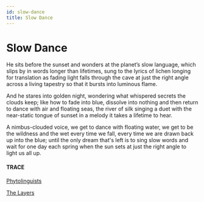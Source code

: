 ```yaml
---
id: slow-dance
title: Slow Dance
---
```


# Slow Dance

He sits before the sunset 
and wonders 
at the planet’s slow language,
which slips by 
in words longer than lifetimes,
sung to the lyrics of lichen 
longing for translation 
as fading light falls
through the cave 
at just the right angle
across a living tapestry 
so that it bursts
into luminous flame.

And he stares into golden night, 
wondering what whispered secrets 
the clouds keep;
like how to fade into blue, 
dissolve into nothing
and then return
to dance with air and floating seas,
the river of silk singing a duet
with the near-static tongue of sunset
in a melody it takes a lifetime to hear.

A nimbus-clouded voice, 
we get to dance with floating water,
we get to be the wildness and the wet
every time we fall, 
every time we are drawn 
back up into the blue; 
until the only dream that's left
is to sing slow words
and wait
for one day each spring 
when the sun sets
at just the right angle
to light us all up.


#### TRACE

[Phytolinguists](https://vimeo.com/97364872#t=360 "Ursula le Guin Keynote 5/8/14")

[The Layers](https://www.poetryfoundation.org/poems/54897/the-layers)